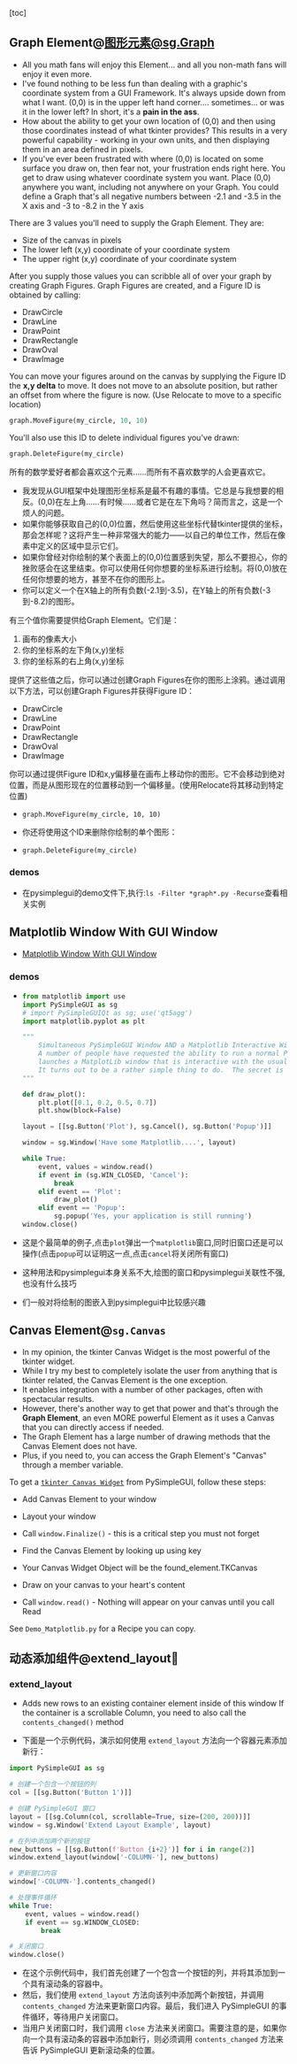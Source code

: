[toc]

## Graph Element@图形元素@sg.Graph

- All you math fans will enjoy this Element... and all you non-math fans will enjoy it even more.
- I've found nothing to be less fun than dealing with a graphic's coordinate system from a GUI Framework. It's always upside down from what I want. (0,0) is in the upper left hand corner.... sometimes... or was it in the lower left? In short, it's a **pain in the ass**.
- How about the ability to get your own location of (0,0) and then using those coordinates instead of what tkinter provides? This results in a very powerful capability - working in your own units, and then displaying them in an area defined in pixels.
- If you've ever been frustrated with where (0,0) is located on some surface you draw on, then fear not, your frustration ends right here. You get to draw using whatever coordinate system you want. Place (0,0) anywhere you want, including not anywhere on your Graph. You could define a Graph that's all negative numbers between -2.1 and -3.5 in the X axis and -3 to -8.2 in the Y axis

There are 3 values you'll need to supply the Graph Element. They are:

- Size of the canvas in pixels
- The lower left (x,y) coordinate of your coordinate system
- The upper right (x,y) coordinate of your coordinate system

After you supply those values you can scribble all of over your graph by creating Graph Figures. Graph Figures are created, and a Figure ID is obtained by calling:

- DrawCircle
- DrawLine
- DrawPoint
- DrawRectangle
- DrawOval
- DrawImage

You can move your figures around on the canvas by supplying the Figure ID the **x,y delta** to move. It does not move to an absolute position, but rather an offset from where the figure is now. (Use Relocate to move to a specific location)

```python
graph.MoveFigure(my_circle, 10, 10)
```

You'll also use this ID to delete individual figures you've drawn:

```python
graph.DeleteFigure(my_circle)
```

所有的数学爱好者都会喜欢这个元素……而所有不喜欢数学的人会更喜欢它。

- 我发现从GUI框架中处理图形坐标系是最不有趣的事情。它总是与我想要的相反。(0,0)在左上角……有时候……或者它是在左下角吗？简而言之，这是一个烦人的问题。
- 如果你能够获取自己的(0,0)位置，然后使用这些坐标代替tkinter提供的坐标，那会怎样呢？这将产生一种非常强大的能力——以自己的单位工作，然后在像素中定义的区域中显示它们。
- 如果你曾经对你绘制的某个表面上的(0,0)位置感到失望，那么不要担心，你的挫败感会在这里结束。你可以使用任何你想要的坐标系进行绘制。将(0,0)放在任何你想要的地方，甚至不在你的图形上。
- 你可以定义一个在X轴上的所有负数(-2.1到-3.5)，在Y轴上的所有负数(-3到-8.2)的图形。

有三个值你需要提供给Graph Element。它们是：

1. 画布的像素大小
2. 你的坐标系的左下角(x,y)坐标
3. 你的坐标系的右上角(x,y)坐标

提供了这些值之后，你可以通过创建Graph Figures在你的图形上涂鸦。通过调用以下方法，可以创建Graph Figures并获得Figure ID：

- DrawCircle
- DrawLine
- DrawPoint
- DrawRectangle
- DrawOval
- DrawImage

你可以通过提供Figure ID和x,y偏移量在画布上移动你的图形。它不会移动到绝对位置，而是从图形现在的位置移动到一个偏移量。(使用Relocate将其移动到特定位置)

- `graph.MoveFigure(my_circle, 10, 10)`
- 你还将使用这个ID来删除你绘制的单个图形：

- `graph.DeleteFigure(my_circle)`

### demos

- 在pysimplegui的demo文件下,执行:`ls -Filter *graph*.py -Recurse`查看相关实例

## Matplotlib Window With GUI Window

- [Matplotlib Window With GUI Window](https://www.pysimplegui.org/en/latest/cookbook/#matplotlib-window-with-gui-window)

### demos

- ```python
  from matplotlib import use
  import PySimpleGUI as sg
  # import PySimpleGUIQt as sg; use('qt5agg')
  import matplotlib.pyplot as plt
  
  """
      Simultaneous PySimpleGUI Window AND a Matplotlib Interactive Window
      A number of people have requested the ability to run a normal PySimpleGUI window that
      launches a MatplotLib window that is interactive with the usual Matplotlib controls.
      It turns out to be a rather simple thing to do.  The secret is to add parameter block=False to plt.show()
  """
  
  def draw_plot():
      plt.plot([0.1, 0.2, 0.5, 0.7])
      plt.show(block=False)
  
  layout = [[sg.Button('Plot'), sg.Cancel(), sg.Button('Popup')]]
  
  window = sg.Window('Have some Matplotlib....', layout)
  
  while True:
      event, values = window.read()
      if event in (sg.WIN_CLOSED, 'Cancel'):
          break
      elif event == 'Plot':
          draw_plot()
      elif event == 'Popup':
          sg.popup('Yes, your application is still running')
  window.close()
  
  ```

- 这是个最简单的例子,点击`plot`弹出一个`matplotlib`窗口,同时旧窗口还是可以操作(点击`popup`可以证明这一点,点击`cancel`将关闭所有窗口)

- 这种用法和pysimplegui本身关系不大,绘图的窗口和pysimplegui关联性不强,也没有什么技巧

- 们一般对将绘制的图嵌入到pysimplegui中比较感兴趣

## Canvas Element@`sg.Canvas`

- In my opinion, the tkinter Canvas Widget is the most powerful of the tkinter widget.
-  While I try my best to completely isolate the user from anything that is tkinter related, the Canvas Element is the one exception. 
- It enables integration with a number of other packages, often with spectacular results.
- However, there's another way to get that power and that's through the **Graph Element**, an even MORE powerful Element as it uses a Canvas that you can directly access if needed. 
- The Graph Element has a large number of drawing methods that the Canvas Element does not have. 
- Plus, if you need to, you can access the Graph Element's "Canvas" through a member variable.

To get a <u>`tkinter Canvas Widget`</u> from PySimpleGUI, follow these steps:

- Add Canvas Element to your window
- Layout your window 
- Call `window.Finalize()` - this is a critical step you must not forget 
- Find the Canvas Element by looking up using key
- Your Canvas Widget Object will be the found_element.TKCanvas

-  Draw on your canvas to your heart's content 

* Call `window.read()` - Nothing will appear on your canvas until you call Read

See `Demo_Matplotlib.py` for a Recipe you can copy.

## 动态添加组件@extend_layout🎈

### extend_layout

- Adds new rows to an existing container element inside of this window If the container is a scrollable Column, you need to also call the `contents_changed()` method

- 下面是一个示例代码，演示如何使用 `extend_layout` 方法向一个容器元素添加新行：

```python
import PySimpleGUI as sg

# 创建一个包含一个按钮的列
col = [[sg.Button('Button 1')]]

# 创建 PySimpleGUI 窗口
layout = [[sg.Column(col, scrollable=True, size=(200, 200))]]
window = sg.Window('Extend Layout Example', layout)

# 在列中添加两个新的按钮
new_buttons = [[sg.Button(f'Button {i+2}')] for i in range(2)]
window.extend_layout(window['-COLUMN-'], new_buttons)

# 更新窗口内容
window['-COLUMN-'].contents_changed()

# 处理事件循环
while True:
    event, values = window.read()
    if event == sg.WINDOW_CLOSED:
        break

# 关闭窗口
window.close()
```

- 在这个示例代码中，我们首先创建了一个包含一个按钮的列，并将其添加到一个具有滚动条的容器中。
- 然后，我们使用 `extend_layout` 方法向该列中添加两个新按钮，并调用 `contents_changed` 方法来更新窗口内容。最后，我们进入 PySimpleGUI 的事件循环，等待用户关闭窗口。
- 当用户关闭窗口时，我们调用 `close` 方法来关闭窗口。需要注意的是，如果你向一个具有滚动条的容器中添加新行，则必须调用 `contents_changed` 方法来告诉 PySimpleGUI 更新滚动条的位置。



